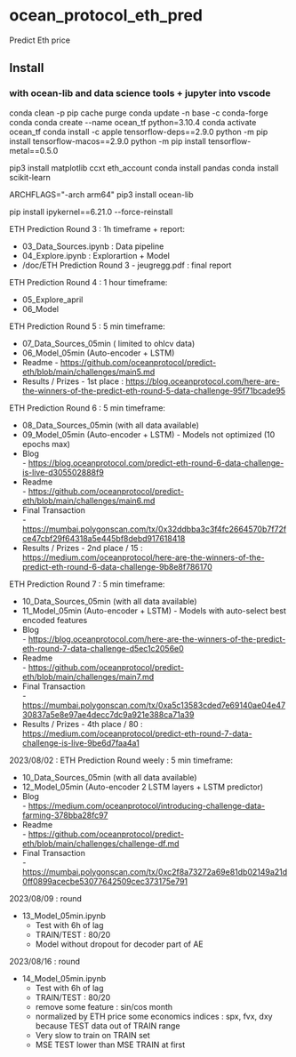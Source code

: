 # ocean_protocol_eth_pred

Predict Eth price 

## Install  

### with ocean-lib and data science tools + jupyter into vscode  

conda clean -p
pip cache purge
conda update -n base -c conda-forge conda
conda create --name ocean_tf python=3.10.4
conda activate ocean_tf
conda install -c apple tensorflow-deps==2.9.0
python -m pip install tensorflow-macos==2.9.0
python -m pip install tensorflow-metal==0.5.0


pip3 install matplotlib ccxt eth_account
conda install pandas
conda install scikit-learn

ARCHFLAGS="-arch arm64" pip3 install ocean-lib

pip install ipykernel==6.21.0 --force-reinstall



ETH Prediction Round 3 : 1h timeframe + report:  
  -  03_Data_Sources.ipynb : Data pipeline  
  -  04_Explore.ipynb : Explorartion + Model  
  -  /doc/ETH Prediction Round 3 - jeugregg.pdf : final report  


ETH Prediction Round 4 : 1 hour timeframe:  
  -  05_Explore_april  
  -  06_Model  


ETH Prediction Round 5 : 5 min timeframe:  
  -  07_Data_Sources_05min ( limited to ohlcv data)  
  -  06_Model_05min (Auto-encoder + LSTM)  
  -  Readme 
    - https://github.com/oceanprotocol/predict-eth/blob/main/challenges/main5.md
  -  Results / Prizes
    - 1st place  : https://blog.oceanprotocol.com/here-are-the-winners-of-the-predict-eth-round-5-data-challenge-95f71bcade95

ETH Prediction Round 6 : 5 min timeframe:  
  -  08_Data_Sources_05min (with all data available)  
  -  09_Model_05min (Auto-encoder + LSTM)
    -  Models not optimized (10 epochs max)  
  -  Blog  
    -  https://blog.oceanprotocol.com/predict-eth-round-6-data-challenge-is-live-d305502888f9
  -  Readme  
    -  https://github.com/oceanprotocol/predict-eth/blob/main/challenges/main6.md
  -  Final Transaction  
    -  https://mumbai.polygonscan.com/tx/0x32ddbba3c3f4fc2664570b7f72fce47cbf29f64318a5e445bf8debd917618418
  -  Results / Prizes
    - 2nd place / 15 : https://medium.com/oceanprotocol/here-are-the-winners-of-the-predict-eth-round-6-data-challenge-9b8e8f786170

ETH Prediction Round 7 : 5 min timeframe:  
  -  10_Data_Sources_05min (with all data available)  
  -  11_Model_05min (Auto-encoder + LSTM)
    -  Models with auto-select best encoded features 
  -  Blog  
    -  https://blog.oceanprotocol.com/here-are-the-winners-of-the-predict-eth-round-7-data-challenge-d5ec1c2056e0
  -  Readme  
    -  https://github.com/oceanprotocol/predict-eth/blob/main/challenges/main7.md
  -  Final Transaction  
    -  https://mumbai.polygonscan.com/tx/0xa5c13583cded7e69140ae04e4730837a5e8e97ae4decc7dc9a921e388ca71a39
  -  Results / Prizes
    - 4th place / 80 : https://medium.com/oceanprotocol/predict-eth-round-7-data-challenge-is-live-9be6d7faa4a1

2023/08/02 : ETH Prediction Round weely : 5 min timeframe:
  -  10_Data_Sources_05min (with all data available)  
  -  12_Model_05min (Auto-encoder  2 LSTM layers + LSTM predictor)
  -  Blog  
    -  https://medium.com/oceanprotocol/introducing-challenge-data-farming-378bba28fc97
  -  Readme  
    -  https://github.com/oceanprotocol/predict-eth/blob/main/challenges/challenge-df.md
  -  Final Transaction  
    -  https://mumbai.polygonscan.com/tx/0xc2f8a73272a69e81db02149a21d0ff0899acecbe53077642509cec373175e791

2023/08/09 : round
- 13_Model_05min.ipynb  
  - Test with 6h of lag
  - TRAIN/TEST : 80/20
  - Model without dropout for decoder part of AE

2023/08/16 : round
- 14_Model_05min.ipynb
  - Test with 6h of lag
  - TRAIN/TEST : 80/20
  - remove some feature : sin/cos month
  - normalized by ETH price some economics indices : spx, fvx, dxy because TEST data out of TRAIN range
  - Very slow to train on TRAIN set
  - MSE TEST lower than MSE TRAIN at first